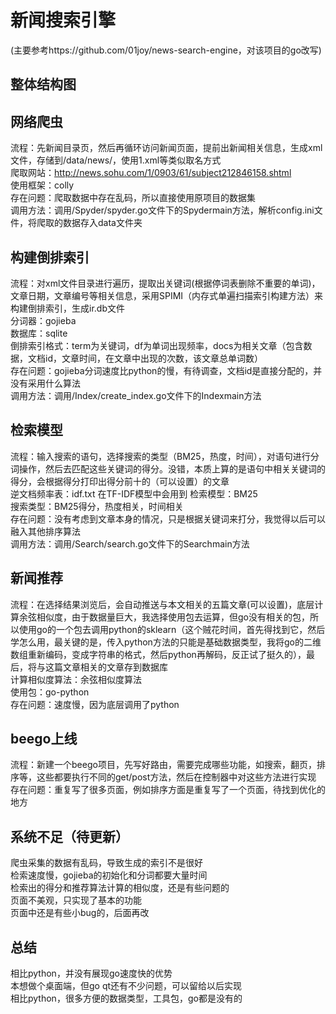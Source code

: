 # 新闻搜索引擎
(主要参考https://github.com/01joy/news-search-engine，对该项目的go改写)

## 整体结构图

## 网络爬虫
流程：先新闻目录页，然后再循环访问新闻页面，提前出新闻相关信息，生成xml文件，存储到/data/news/，使用1.xml等类似取名方式  
爬取网站：http://news.sohu.com/1/0903/61/subject212846158.shtml  
使用框架：colly  
存在问题：爬取数据中存在乱码，所以直接使用原项目的数据集  
调用方法：调用/Spyder/spyder.go文件下的Spydermain方法，解析config.ini文件，将爬取的数据存入data文件夹

## 构建倒排索引
流程：对xml文件目录进行遍历，提取出关键词(根据停词表删除不重要的单词)，文章日期，文章编号等相关信息，采用SPIMI（内存式单遍扫描索引构建方法）来构建倒排索引，生成ir.db文件  
分词器：gojieba  
数据库：sqlite  
倒排索引格式：term为关键词，df为单词出现频率，docs为相关文章（包含数据，文档id，文章时间，在文章中出现的次数，该文章总单词数）  
存在问题：gojieba分词速度比python的慢，有待调查，文档id是直接分配的，并没有采用什么算法  
调用方法：调用/Index/create_index.go文件下的Indexmain方法

## 检索模型
流程：输入搜索的语句，选择搜索的类型（BM25，热度，时间），对语句进行分词操作，然后去匹配这些关键词的得分。没错，本质上算的是语句中相关关键词的得分，会根据得分打印出得分前十的（可以设置）的文章   
逆文档频率表：idf.txt  在TF-IDF模型中会用到
检索模型：BM25  
搜索类型：BM25得分，热度相关，时间相关  
存在问题：没有考虑到文章本身的情况，只是根据关键词来打分，我觉得以后可以融入其他排序算法  
调用方法：调用/Search/search.go文件下的Searchmain方法

## 新闻推荐
流程：在选择结果浏览后，会自动推送与本文相关的五篇文章(可以设置)，底层计算余弦相似度，由于数据量巨大，我选择使用包去运算，但go没有相关的包，所以使用go的一个包去调用python的sklearn（这个贼花时间，首先得找到它，然后学怎么用，最关键的是，传入python方法的只能是基础数据类型，我将go的二维数组重新编码，变成字符串的格式，然后python再解码，反正试了挺久的），最后，将与这篇文章相关的文章存到数据库  
计算相似度算法：余弦相似度算法  
使用包：go-python  
存在问题：速度慢，因为底层调用了python

## beego上线
流程：新建一个beego项目，先写好路由，需要完成哪些功能，如搜索，翻页，排序等，这些都要执行不同的get/post方法，然后在控制器中对这些方法进行实现  
存在问题：重复写了很多页面，例如排序方面是重复写了一个页面，待找到优化的地方

## 系统不足（待更新）
爬虫采集的数据有乱码，导致生成的索引不是很好  
检索速度慢，gojieba的初始化和分词都要大量时间  
检索出的得分和推荐算法计算的相似度，还是有些问题的  
页面不美观，只实现了基本的功能  
页面中还是有些小bug的，后面再改   

## 总结
相比python，并没有展现go速度快的优势  
本想做个桌面端，但go qt还有不少问题，可以留给以后实现  
相比python，很多方便的数据类型，工具包，go都是没有的